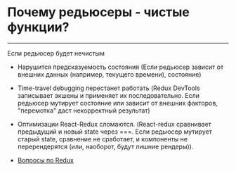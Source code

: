 # Почему редьюсеры - чистые функции?

----

Если редьюсер будет нечистым

- Нарушится предсказуемость состояния (Если редьюсер зависит от внешних данных (например, текущего времени), состояние)
- Time-travel debugging перестанет работать (Redux DevTools записывает экшены и применяет их последовательно. Если редьюсер мутирует состояние или зависит от внешних факторов, "перемотка" даст некорректный результат)
- Оптимизации React-Redux сломаются. (React-redux сравнивает предыдущий и новый state через ===. Если редьюсер мутирует старый state, сравнение не сработает, и компоненты не перерендерятся (или, наоборот, будут лишние рендеры)).

- [Вопросы по Redux](redux.md)